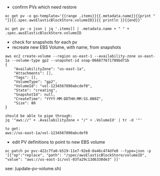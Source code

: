 * confirm PVs which need restore
```
oc get pv -o go-template='{{range .items}}{{.metadata.name}}{{print " "}}{{.spec.awsElasticBlockStore.volumeID}}{{ println }}{{end}}'
```
```
oc get pv -o json | jq '.items[] | .metadata.name + " " + .spec.awsElasticBlockStore.volumeID
```
* check for snapshots for each pv
* recreate new EBS Volume, with name, from snapshots
```
aws ec2 create-volume --region us-east-1 --availability-zone us-east-1a --volume-type gp2 --snapshot-id snap-066877671789bd71b
{
    "AvailabilityZone": "us-east-1a",
    "Attachments": [],
    "Tags": [],
    "VolumeType": "gp2",
    "VolumeId": "vol-1234567890abcdef0",
    "State": "creating",
    "SnapshotId": null,
    "CreateTime": "YYYY-MM-DDTHH:MM:SS.000Z",
    "Size": 80
}

should be able to pipe through:
jq '"aws://" + .AvailabilityZone + "/" + .VolumeId' | tr -d '"'

to get:
aws://us-east-1a/vol-1234567890abcdef0
```
* edit PV definitions to point to new EBS volume
```
oc patch pv pvc-422c7fa0-b519-11e7-92e8-0a46c474dfe0 --type=json -p '[{"op":"replace", "path": "/spec/awsElasticBlockStore/volumeID", "value": "aws://us-east-1c/vol-03fa29c13d6330de3" }]'
```
see: (update-pv-volume.sh)
